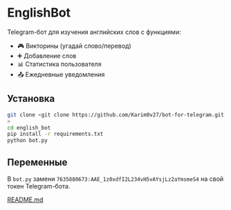 # EnglishBot

Telegram-бот для изучения английских слов с функциями:
- 🎮 Викторины (угадай слово/перевод)
- ➕ Добавление слов
- 📊 Статистика пользователя
- 📤 Ежедневные уведомления

## Установка

```bash
git clone <git clone https://github.com/Karim0v27/bot-for-telegram.git
>
cd english_bot
pip install -r requirements.txt
python bot.py
```

## Переменные
В `bot.py` замени `7635880673:AAE_1z0xdfI2L234vH5vAYsjLz2aYmsmeS4` на свой токен Telegram-бота.

[README.md](https://github.com/user-attachments/files/20901403/README.md)
